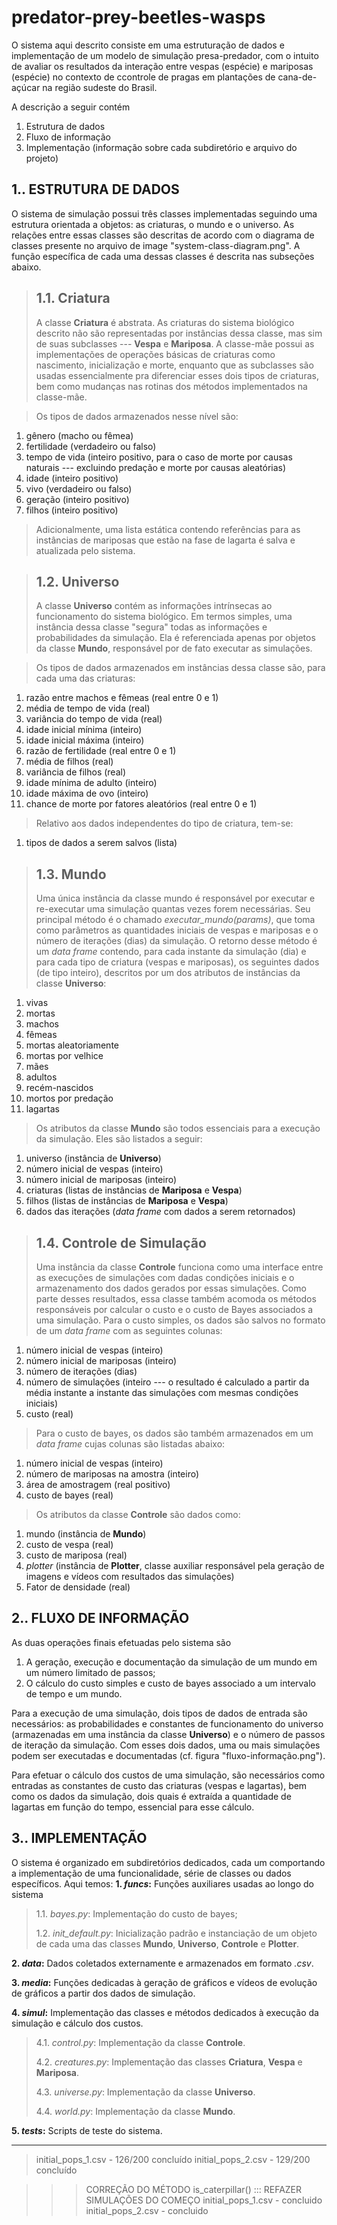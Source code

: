 # predator-prey-beetles-wasps

O sistema aqui descrito consiste em uma estruturação de dados e implementação de um modelo de simulação presa-predador, com o intuito de avaliar os resultados da interação entre vespas (espécie) e mariposas (espécie) no contexto de ccontrole de pragas em plantações de cana-de-açúcar na região sudeste do Brasil.

A descrição a seguir contém 
  1. Estrutura de dados
  2. Fluxo de informação
  3. Implementação (informação sobre cada subdiretório e arquivo do projeto)

1.. ESTRUTURA DE DADOS
----------------------
O sistema de simulação possui três classes implementadas seguindo uma estrutura orientada a objetos: as criaturas, o mundo e o universo. As relações entre essas classes são descritas de acordo com o diagrama de classes presente no arquivo de image "system-class-diagram.png". A função específica de cada uma dessas classes é descrita nas subseções abaixo.

> 1.1. Criatura
> -------------
> A classe __Criatura__ é abstrata. As criaturas do sistema biológico descrito não são representadas por instâncias dessa classe, mas sim de suas subclasses --- __Vespa__ e __Mariposa__. A classe-mãe possui as implementações de operações básicas de criaturas como nascimento, inicialização e morte, enquanto que as subclasses são usadas essencialmente pra diferenciar esses dois tipos de criaturas, bem como mudanças nas rotinas dos métodos implementados na classe-mãe.

> Os tipos de dados armazenados nesse nível são:
  1. gênero (macho ou fêmea)
  2. fertilidade (verdadeiro ou falso)
  3. tempo de vida (inteiro positivo, para o caso de morte por causas naturais --- excluindo predação e morte por causas aleatórias)
  4. idade (inteiro positivo)
  5. vivo (verdadeiro ou falso)
  6. geração (inteiro positivo)
  7. filhos (inteiro positivo)

> Adicionalmente, uma lista estática contendo referências para as instâncias de mariposas que estão na fase de lagarta é salva e atualizada pelo sistema.

> 1.2. Universo
> -------------
> A classe __Universo__ contém as informações intrínsecas ao funcionamento do sistema biológico. Em termos simples, uma instância dessa classe "segura" todas as informações e probabilidades da simulação. Ela é referenciada apenas por objetos da classe __Mundo__, responsável por de fato executar as simulações.

> Os tipos de dados armazenados em instâncias dessa classe são, para cada uma das criaturas:
  1. razão entre machos e fêmeas (real entre 0 e 1)
  2. média de tempo de vida (real)
  3. variância do tempo de vida (real)
  4. idade inicial mínima (inteiro)
  5. idade inicial máxima (inteiro)
  6. razão de fertilidade (real entre 0 e 1)
  7. média de filhos (real)
  8. variância de filhos (real)
  9. idade mínima de adulto (inteiro)
  10. idade máxima de ovo (inteiro)
  11. chance de morte por fatores aleatórios (real entre 0 e 1)

> Relativo aos dados independentes do tipo de criatura, tem-se:
  1. tipos de dados a serem salvos (lista)

> 1.3. Mundo
> ----------
> Uma única instância da classe mundo é responsável por executar e re-executar uma simulação quantas vezes forem necessárias. Seu principal método é o chamado *executar_mundo(params)*, que toma como parâmetros as quantidades iniciais de vespas e mariposas e o número de iterações (dias) da simulação. O retorno desse método é um *data frame* contendo, para cada instante da simulação (dia) e para cada tipo de criatura (vespas e mariposas), os seguintes dados (de tipo inteiro), descritos por um dos atributos de instâncias da classe __Universo__:
  1. vivas
  2. mortas
  3. machos
  4. fêmeas
  5. mortas aleatoriamente
  6. mortas por velhice 
  7. mães
  8. adultos
  9. recém-nascidos
  10. mortos por predação
  11. lagartas

> Os atributos da classe __Mundo__ são todos essenciais para a execução da simulação. Eles são listados a seguir:
  1. universo (instância de __Universo__)
  2. número inicial de vespas (inteiro)
  3. número inicial de mariposas (inteiro)
  4. criaturas (listas de instâncias de __Mariposa__ e __Vespa__)
  5. filhos (listas de instâncias de __Mariposa__ e __Vespa__)
  6. dados das iterações (*data frame* com dados a serem retornados)

> 1.4. Controle de Simulação
> --------------------------
> Uma instância da classe __Controle__ funciona como uma interface entre as execuções de simulações com dadas condições iniciais e o armazenamento dos dados gerados por essas simulações. Como parte desses resultados, essa classe também acomoda os métodos responsáveis por calcular o custo e o custo de Bayes associados a uma simulação. Para o custo simples, os dados são salvos no formato de um *data frame* com as seguintes colunas:
  1. número inicial de vespas (inteiro)
  2. número inicial de mariposas (inteiro)
  3. número de iterações (dias)
  4. número de simulações (inteiro --- o resultado é calculado a partir da média instante a instante das simulações com mesmas condições iniciais)
  5. custo (real)

> Para o custo de bayes, os dados são também armazenados em um *data frame* cujas colunas são listadas abaixo:
  1. número inicial de vespas (inteiro)
  2. número de mariposas na amostra (inteiro)
  3. área de amostragem (real positivo)
  4. custo de bayes (real)

> Os atributos da classe __Controle__ são dados como:
  1. mundo (instância de __Mundo__)
  2. custo de vespa (real)
  3. custo de mariposa (real)
  4. _plotter_ (instância de __Plotter__, classe auxiliar responsável pela geração de imagens e vídeos com resultados das simulações)
  5. Fator de densidade (real)

2.. FLUXO DE INFORMAÇÃO
-----------------------
As duas operações finais efetuadas pelo sistema são
  1. A geração, execução e documentação da simulação de um mundo em um número limitado de passos;  
  2. O cálculo do custo simples e custo de bayes associado a um intervalo de tempo e um mundo.
  
Para a execução de uma simulação, dois tipos de dados de entrada são necessários: as probabilidades e constantes de funcionamento do universo (armazenadas em uma instância da classe __Universo__) e o número de passos de iteração da simulação. Com esses dois dados, uma ou mais simulações podem ser executadas e documentadas (cf. figura "fluxo-informação.png").

Para efetuar o cálculo dos custos de uma simulação, são necessários como entradas as constantes de custo das criaturas (vespas e lagartas), bem como os dados da simulação, dois quais é extraída a quantidade de lagartas em função do tempo, essencial para esse cálculo.

3.. IMPLEMENTAÇÃO
----------------
O sistema é organizado em subdiretórios dedicados, cada um comportando a implementação de uma funcionalidade, série de classes ou dados específicos. Aqui temos:
  **1. _funcs_:** Funções auxiliares usadas ao longo do sistema
  > 1.1. _bayes.py_: Implementação do custo de bayes;
  >
  > 1.2. _init_default.py_: Inicialização padrão e instanciação de um objeto de cada uma das classes __Mundo__, __Universo__, __Controle__ e __Plotter__.

  **2. _data_:** Dados coletados externamente e armazenados em formato _.csv_.
  
  **3. _media_:** Funções dedicadas à geração de gráficos e vídeos de evolução de gráficos a partir dos dados de simulação.
  
  **4. _simul_:** Implementação das classes e métodos dedicados à execução da simulação e cálculo dos custos.
  > 4.1. _control.py_: Implementação da classe __Controle__.
  >
  > 4.2. _creatures.py_: Implementação das classes __Criatura__, __Vespa__ e __Mariposa__.
  >
  > 4.3. _universe.py_: Implementação da classe __Universo__.
  >
  > 4.4. _world.py_: Implementação da classe __Mundo__.
  
  **5. _tests_:** Scripts de teste do sistema.




---------------------
> initial_pops_1.csv
    - 126/200 concluído
> initial_pops_2.csv
    - 129/200 concluído

>>> CORREÇÃO DO MÉTODO is_caterpillar() ::: REFAZER SIMULAÇÕES DO COMEÇO
> initial_pops_1.csv
    - concluido
> initial_pops_2.csv
    - concluido
